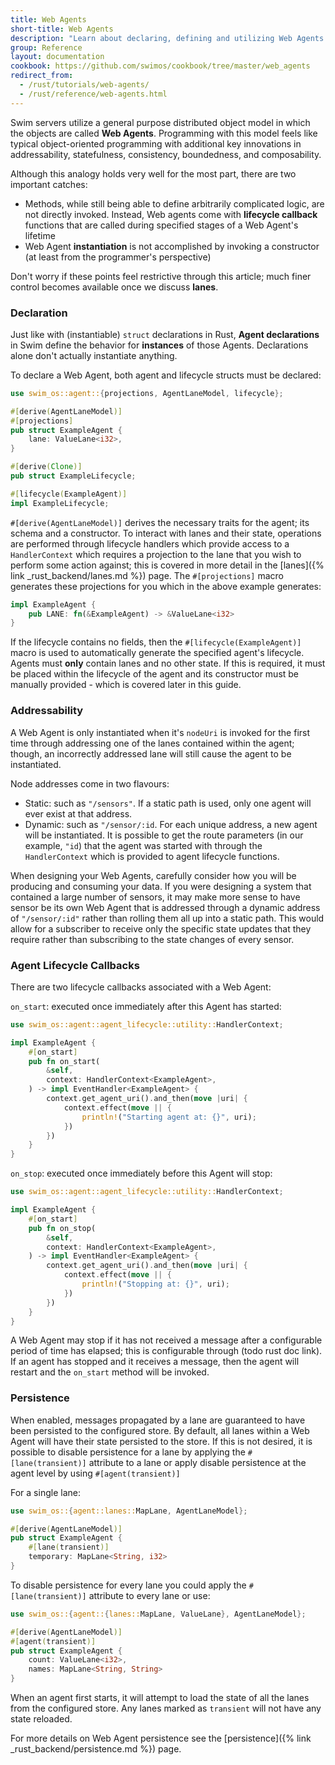 ```yaml
---
title: Web Agents
short-title: Web Agents
description: "Learn about declaring, defining and utilizing Web Agents and their properties using configuration files."
group: Reference
layout: documentation
cookbook: https://github.com/swimos/cookbook/tree/master/web_agents
redirect_from:
  - /rust/tutorials/web-agents/
  - /rust/reference/web-agents.html
---
```


Swim servers utilize a general purpose distributed object model in which the objects are called **Web Agents**.
Programming with this model feels like typical object-oriented programming with additional key innovations in addressability, statefulness, consistency, boundedness, and composability.

Although this analogy holds very well for the most part, there are two important catches:

- Methods, while still being able to define arbitrarily complicated logic, are not directly invoked. Instead, Web agents come with **lifecycle callback** functions that are called during specified stages of a Web Agent's lifetime
- Web Agent **instantiation** is not accomplished by invoking a constructor (at least from the programmer's perspective)

Don't worry if these points feel restrictive through this article; much finer control becomes available once we discuss **lanes**.

### Declaration

Just like with (instantiable) `struct` declarations in Rust, **Agent declarations** in Swim define the behavior for **instances** of those Agents.
Declarations alone don't actually instantiate anything.

To declare a Web Agent, both agent and lifecycle structs must be declared:

```rust
use swim_os::agent::{projections, AgentLaneModel, lifecycle};

#[derive(AgentLaneModel)]
#[projections]
pub struct ExampleAgent {
    lane: ValueLane<i32>,
}

#[derive(Clone)]
pub struct ExampleLifecycle;

#[lifecycle(ExampleAgent)]
impl ExampleLifecycle;
```

`#[derive(AgentLaneModel)]` derives the necessary traits for the agent; its schema and a constructor. To interact with lanes and their state, operations are performed through lifecycle handlers which provide access to a `HandlerContext` which requires a projection to the lane that you wish to perform some action against; this is covered in more detail in the [lanes]({% link _rust_backend/lanes.md %}) page. The `#[projections]` macro generates these projections for you which in the above example generates:

```rust
impl ExampleAgent {
    pub LANE: fn(&ExampleAgent) -> &ValueLane<i32>
}
```

If the lifecycle contains no fields, then the `#[lifecycle(ExampleAgent)]` macro is used to automatically generate the specified agent's lifecycle. Agents must **only** contain lanes and no other state. If this is required, it must be placed within the lifecycle of the agent and its constructor must be manually provided - which is covered later in this guide.

### Addressability

A Web Agent is only instantiated when it's `nodeUri` is invoked for the first time through addressing one of the lanes contained within the agent; though, an incorrectly addressed lane will still cause the agent to be instantiated.

Node addresses come in two flavours:

- Static: such as `"/sensors"`. If a static path is used, only one agent will ever exist at that address.
- Dynamic: such as `"/sensor/:id`. For each unique address, a new agent will be instantiated. It is possible to get the route parameters (in our example, `"id`) that the agent was started with through the `HandlerContext` which is provided to agent lifecycle functions.

When designing your Web Agents, carefully consider how you will be producing and consuming your data. If you were designing a system that contained a large number of sensors, it may make more sense to have sensor be its own Web Agent that is addressed through a dynamic address of `"/sensor/:id"` rather than rolling them all up into a static path. This would allow for a subscriber to receive only the specific state updates that they require rather than subscribing to the state changes of every sensor.

### Agent Lifecycle Callbacks

There are two lifecycle callbacks associated with a Web Agent:

`on_start`: executed once immediately after this Agent has started:

```rust
use swim_os::agent::agent_lifecycle::utility::HandlerContext;

impl ExampleAgent {
    #[on_start]
    pub fn on_start(
        &self,
        context: HandlerContext<ExampleAgent>,
    ) -> impl EventHandler<ExampleAgent> {
        context.get_agent_uri().and_then(move |uri| {
            context.effect(move || {
                println!("Starting agent at: {}", uri);
            })
        })
    }
}
```

`on_stop`: executed once immediately before this Agent will stop:

```rust
use swim_os::agent::agent_lifecycle::utility::HandlerContext;

impl ExampleAgent {
    #[on_start]
    pub fn on_stop(
        &self,
        context: HandlerContext<ExampleAgent>,
    ) -> impl EventHandler<ExampleAgent> {
        context.get_agent_uri().and_then(move |uri| {
            context.effect(move || {
                println!("Stopping at: {}", uri);
            })
        })
    }
}
```

A Web Agent may stop if it has not received a message after a configurable period of time has elapsed; this is configurable through (todo rust doc link). If an agent has stopped and it receives a message, then the agent will restart and the `on_start` method will be invoked.

### Persistence

When enabled, messages propagated by a lane are guaranteed to have been persisted to the configured store. By default, all lanes within a Web Agent will have their state persisted to the store. If this is not desired, it is possible to disable persistence for a lane by applying the `#[lane(transient)]` attribute to a lane or apply disable persistence at the agent level by using `#[agent(transient)]`

For a single lane:

```rust
use swim_os::{agent::lanes::MapLane, AgentLaneModel};

#[derive(AgentLaneModel)]
pub struct ExampleAgent {
    #[lane(transient)]
    temporary: MapLane<String, i32>
}
```

To disable persistence for every lane you could apply the `#[lane(transient)]` attribute to every lane or use:

```rust
use swim_os::{agent::{lanes::MapLane, ValueLane}, AgentLaneModel};

#[derive(AgentLaneModel)]
#[agent(transient)]
pub struct ExampleAgent {
    count: ValueLane<i32>,
    names: MapLane<String, String>
}
```

When an agent first starts, it will attempt to load the state of all the lanes from the configured store. Any lanes marked as `transient` will not have any state reloaded.

For more details on Web Agent persistence see the [persistence]({% link _rust_backend/persistence.md %}) page.
